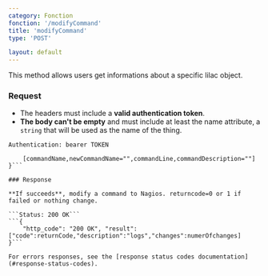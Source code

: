 ```yaml
---
category: Fonction
fonction: '/modifyCommand'
title: 'modifyCommand'
type: 'POST'

layout: default
---
```


This method allows users get informations about a specific lilac object.

### Request

* The headers must include a **valid authentication token**.
* **The body can't be empty** and must include at least the name attribute, a `string` that will be used as the name of the thing.

```Authentication: bearer TOKEN```
```{
    [commandName,newCommandName="",commandLine,commandDescription=""]
}```

### Response

**If succeeds**, modify a command to Nagios. returncode=0 or 1 if failed or nothing change.

```Status: 200 OK```
```{
    "http_code": "200 OK", "result": ["code":returnCode,"description":"logs","changes":numerOfchanges]
}```

For errors responses, see the [response status codes documentation](#response-status-codes).